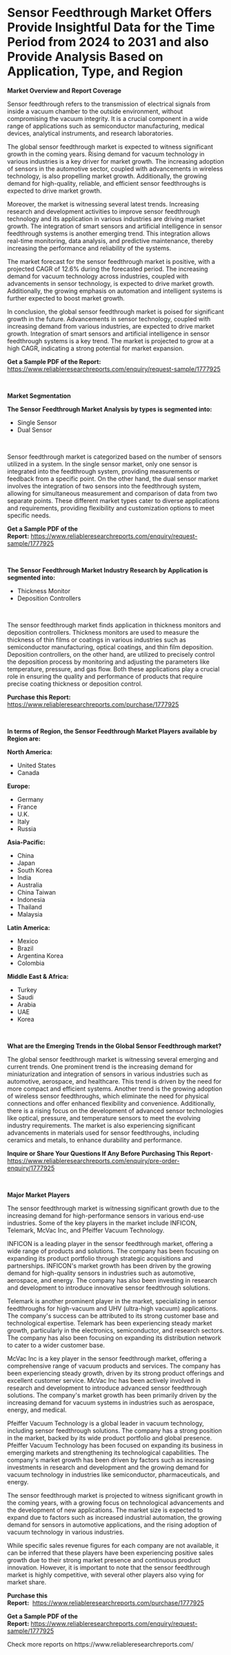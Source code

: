 <p><h1>Sensor Feedthrough Market Offers Provide Insightful Data for the Time Period from 2024 to 2031 and also Provide Analysis Based on Application, Type, and Region</h1></p><p><strong>Market Overview and Report Coverage</strong></p>
<p><p>Sensor feedthrough refers to the transmission of electrical signals from inside a vacuum chamber to the outside environment, without compromising the vacuum integrity. It is a crucial component in a wide range of applications such as semiconductor manufacturing, medical devices, analytical instruments, and research laboratories.</p><p>The global sensor feedthrough market is expected to witness significant growth in the coming years. Rising demand for vacuum technology in various industries is a key driver for market growth. The increasing adoption of sensors in the automotive sector, coupled with advancements in wireless technology, is also propelling market growth. Additionally, the growing demand for high-quality, reliable, and efficient sensor feedthroughs is expected to drive market growth.</p><p>Moreover, the market is witnessing several latest trends. Increasing research and development activities to improve sensor feedthrough technology and its application in various industries are driving market growth. The integration of smart sensors and artificial intelligence in sensor feedthrough systems is another emerging trend. This integration allows real-time monitoring, data analysis, and predictive maintenance, thereby increasing the performance and reliability of the systems.</p><p>The market forecast for the sensor feedthrough market is positive, with a projected CAGR of 12.6% during the forecasted period. The increasing demand for vacuum technology across industries, coupled with advancements in sensor technology, is expected to drive market growth. Additionally, the growing emphasis on automation and intelligent systems is further expected to boost market growth.</p><p>In conclusion, the global sensor feedthrough market is poised for significant growth in the future. Advancements in sensor technology, coupled with increasing demand from various industries, are expected to drive market growth. Integration of smart sensors and artificial intelligence in sensor feedthrough systems is a key trend. The market is projected to grow at a high CAGR, indicating a strong potential for market expansion.</p></p>
<p><strong>Get a Sample PDF of the Report:</strong> <a href="https://www.reliableresearchreports.com/enquiry/request-sample/1777925">https://www.reliableresearchreports.com/enquiry/request-sample/1777925</a></p>
<p>&nbsp;</p>
<p><strong>Market Segmentation</strong></p>
<p><strong>The Sensor Feedthrough Market Analysis by types is segmented into:</strong></p>
<p><ul><li>Single Sensor</li><li>Dual Sensor</li></ul></p>
<p>&nbsp;</p>
<p><p>Sensor feedthrough market is categorized based on the number of sensors utilized in a system. In the single sensor market, only one sensor is integrated into the feedthrough system, providing measurements or feedback from a specific point. On the other hand, the dual sensor market involves the integration of two sensors into the feedthrough system, allowing for simultaneous measurement and comparison of data from two separate points. These different market types cater to diverse applications and requirements, providing flexibility and customization options to meet specific needs.</p></p>
<p><strong>Get a Sample PDF of the Report:</strong>&nbsp;<a href="https://www.reliableresearchreports.com/enquiry/request-sample/1777925">https://www.reliableresearchreports.com/enquiry/request-sample/1777925</a></p>
<p>&nbsp;</p>
<p><strong>The Sensor Feedthrough Market Industry Research by Application is segmented into:</strong></p>
<p><ul><li>Thickness Monitor</li><li>Deposition Controllers</li></ul></p>
<p>&nbsp;</p>
<p><p>The sensor feedthrough market finds application in thickness monitors and deposition controllers. Thickness monitors are used to measure the thickness of thin films or coatings in various industries such as semiconductor manufacturing, optical coatings, and thin film deposition. Deposition controllers, on the other hand, are utilized to precisely control the deposition process by monitoring and adjusting the parameters like temperature, pressure, and gas flow. Both these applications play a crucial role in ensuring the quality and performance of products that require precise coating thickness or deposition control.</p></p>
<p><strong>Purchase this Report:</strong>&nbsp; <a href="https://www.reliableresearchreports.com/purchase/1777925">https://www.reliableresearchreports.com/purchase/1777925</a></p>
<p>&nbsp;</p>
<p><strong>In terms of Region, the Sensor Feedthrough Market Players available by Region are:</strong></p>
<p>
    <p> <strong> North America: </strong>
        <ul>
            <li>United States</li>
            <li>Canada</li>
        </ul>
        </p> 
    <p> <strong> Europe: </strong>
        <ul>
            <li>Germany</li>
            <li>France</li>
            <li>U.K.</li>
            <li>Italy</li>
            <li>Russia</li>
        </ul>
        </p> 
    <p> <strong> Asia-Pacific: </strong>
        <ul>
            <li>China</li>
            <li>Japan</li>
            <li>South Korea</li>
            <li>India</li>
            <li>Australia</li>
            <li>China Taiwan</li>
            <li>Indonesia</li>
            <li>Thailand</li>
            <li>Malaysia</li>
        </ul>
        </p> 
    <p> <strong> Latin America: </strong>
        <ul>
            <li>Mexico</li>
            <li>Brazil</li>
            <li>Argentina Korea</li>
            <li>Colombia</li>
        </ul>
        </p> 
    <p> <strong> Middle East & Africa: </strong>
        <ul>
            <li>Turkey</li>
            <li>Saudi</li>
            <li>Arabia</li>
            <li>UAE</li>
            <li>Korea</li>
        </ul>
    </p>
    </p>
<p>&nbsp;</p>
<p><strong>What are the Emerging Trends in the Global Sensor Feedthrough market?</strong></p>
<p><p>The global sensor feedthrough market is witnessing several emerging and current trends. One prominent trend is the increasing demand for miniaturization and integration of sensors in various industries such as automotive, aerospace, and healthcare. This trend is driven by the need for more compact and efficient systems. Another trend is the growing adoption of wireless sensor feedthroughs, which eliminate the need for physical connections and offer enhanced flexibility and convenience. Additionally, there is a rising focus on the development of advanced sensor technologies like optical, pressure, and temperature sensors to meet the evolving industry requirements. The market is also experiencing significant advancements in materials used for sensor feedthroughs, including ceramics and metals, to enhance durability and performance.</p></p>
<p><strong>Inquire or Share Your Questions If Any Before Purchasing This Report</strong>- <a href="https://www.reliableresearchreports.com/enquiry/pre-order-enquiry/1777925">https://www.reliableresearchreports.com/enquiry/pre-order-enquiry/1777925</a></p>
<p>&nbsp;</p>
<p><strong>Major Market Players</strong></p>
<p><p>The sensor feedthrough market is witnessing significant growth due to the increasing demand for high-performance sensors in various end-use industries. Some of the key players in the market include INFICON, Telemark, McVac Inc, and Pfeiffer Vacuum Technology.</p><p>INFICON is a leading player in the sensor feedthrough market, offering a wide range of products and solutions. The company has been focusing on expanding its product portfolio through strategic acquisitions and partnerships. INFICON's market growth has been driven by the growing demand for high-quality sensors in industries such as automotive, aerospace, and energy. The company has also been investing in research and development to introduce innovative sensor feedthrough solutions.</p><p>Telemark is another prominent player in the market, specializing in sensor feedthroughs for high-vacuum and UHV (ultra-high vacuum) applications. The company's success can be attributed to its strong customer base and technological expertise. Telemark has been experiencing steady market growth, particularly in the electronics, semiconductor, and research sectors. The company has also been focusing on expanding its distribution network to cater to a wider customer base.</p><p>McVac Inc is a key player in the sensor feedthrough market, offering a comprehensive range of vacuum products and services. The company has been experiencing steady growth, driven by its strong product offerings and excellent customer service. McVac Inc has been actively involved in research and development to introduce advanced sensor feedthrough solutions. The company's market growth has been primarily driven by the increasing demand for vacuum systems in industries such as aerospace, energy, and medical.</p><p>Pfeiffer Vacuum Technology is a global leader in vacuum technology, including sensor feedthrough solutions. The company has a strong position in the market, backed by its wide product portfolio and global presence. Pfeiffer Vacuum Technology has been focused on expanding its business in emerging markets and strengthening its technological capabilities. The company's market growth has been driven by factors such as increasing investments in research and development and the growing demand for vacuum technology in industries like semiconductor, pharmaceuticals, and energy.</p><p>The sensor feedthrough market is projected to witness significant growth in the coming years, with a growing focus on technological advancements and the development of new applications. The market size is expected to expand due to factors such as increased industrial automation, the growing demand for sensors in automotive applications, and the rising adoption of vacuum technology in various industries.</p><p>While specific sales revenue figures for each company are not available, it can be inferred that these players have been experiencing positive sales growth due to their strong market presence and continuous product innovation. However, it is important to note that the sensor feedthrough market is highly competitive, with several other players also vying for market share.</p></p>
<p><strong>Purchase this Report:</strong>&nbsp;&nbsp;<a href="https://www.reliableresearchreports.com/purchase/1777925">https://www.reliableresearchreports.com/purchase/1777925</a></p>
<p></p>
<p><strong>Get a Sample PDF of the Report:</strong>&nbsp;<a href="https://www.reliableresearchreports.com/enquiry/request-sample/1777925">https://www.reliableresearchreports.com/enquiry/request-sample/1777925</a></p>
<p>Check more reports on https://www.reliableresearchreports.com/</p>
